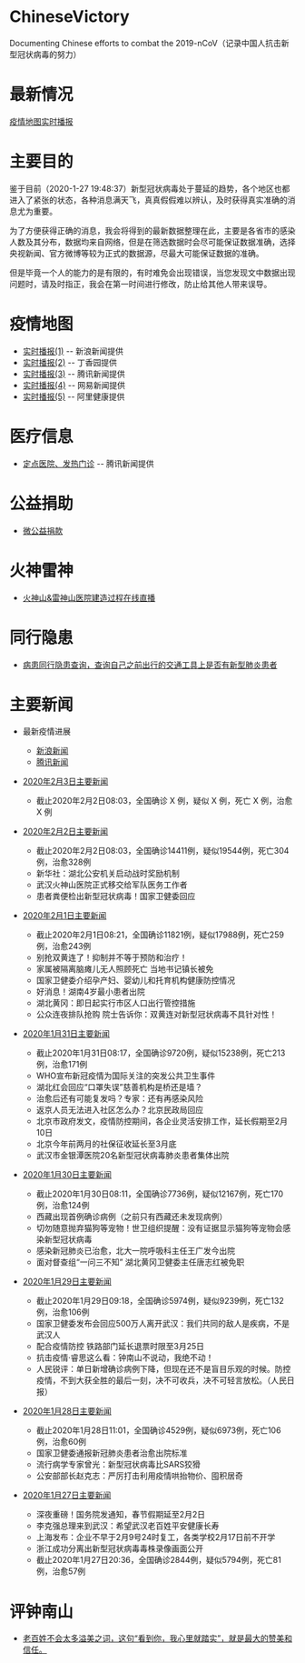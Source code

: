 # ChineseVictory
Documenting Chinese efforts to combat the 2019-nCoV（记录中国人抗击新型冠状病毒的努力）

# 最新情况

[疫情地图实时播报](https://news.sina.cn/zt_d/yiqing0121)

# 主要目的

鉴于目前（2020-1-27 19:48:37）新型冠状病毒处于蔓延的趋势，各个地区也都进入了紧张的状态，各种消息满天飞，真真假假难以辨认，及时获得真实准确的消息尤为重要。

为了方便获得正确的消息，我会将得到的最新数据整理在此，主要是各省市的感染人数及其分布，数据均来自网络，但是在筛选数据时会尽可能保证数据准确，选择央视新闻、官方微博等较为正式的数据源，尽最大可能保证数据的准确。

但是毕竟一个人的能力的是有限的，有时难免会出现错误，当您发现文中数据出现问题时，请及时指正，我会在第一时间进行修改，防止给其他人带来误导。

# 疫情地图

- [实时播报(1)](https://news.sina.cn/zt_d/yiqing0121) -- 新浪新闻提供
- [实时播报(2)](https://3g.dxy.cn/newh5/view/pneumonia?scene=2&clicktime=1579582238&enterid=1579582238&from=singlemessage&isappinstalled=0) -- 丁香园提供
- [实时播报(3)](https://news.qq.com/zt2020/page/feiyan.htm#charts) -- 腾讯新闻提供
- [实时播报(4)](http://news.163.com/special/epidemic/#map_block) -- 网易新闻提供
- [实时播报(5)](https://alihealth.taobao.com/medicalhealth/influenzamap?anchor=info&spm=a2oua.alipayad.wuhan.wenzhen&chInfo=ch_lanmu) -- 阿里健康提供


# 医疗信息

- [定点医院、发热门诊](https://news.qq.com/zt2020/page/feiyan.htm#prevent) -- 腾讯新闻提供

# 公益捐助

- [微公益捐款](https://m.weibo.cn/p/1084030002_7121?)

# 火神雷神

- [火神山&雷神山医院建造过程在线直播](https://m.yangshipin.cn/static/2020/c0126.html)

# 同行隐患

- [病患同行隐患查询，查询自己之前出行的交通工具上是否有新型肺炎患者](https://news.sina.cn/project/fy2020/fysearch.shtml)

# 主要新闻

- 最新疫情进展
	- [新浪新闻](https://news.sina.cn/zt_d/feiyan1231)
	- [腾讯新闻](https://news.qq.com/zt2020/page/feiyan.htm#news)

- [2020年2月3日主要新闻](https://github.com/AlbertGithubHome/ChineseVictory/blob/master/MajorNews/20200203.md)
	- 截止2020年2月2日08:03，全国确诊 X 例，疑似 X 例，死亡 X 例，治愈 X 例

- [2020年2月2日主要新闻](https://github.com/AlbertGithubHome/ChineseVictory/blob/master/MajorNews/20200202.md)
	- 截止2020年2月2日08:03，全国确诊14411例，疑似19544例，死亡304例，治愈328例
	- 新华社：湖北公安机关启动战时奖励机制
	- 武汉火神山医院正式移交给军队医务工作者
	- 患者粪便检出新型冠状病毒！国家卫健委回应

- [2020年2月1日主要新闻](https://github.com/AlbertGithubHome/ChineseVictory/blob/master/MajorNews/20200201.md)
	- 截止2020年2月1日08:21，全国确诊11821例，疑似17988例，死亡259例，治愈243例
	- 别抢双黄连了！抑制并不等于预防和治疗！
	- 家属被隔离脑瘫儿无人照顾死亡 当地书记镇长被免
	- 国家卫健委介绍孕产妇、婴幼儿和托育机构健康防控情况
	- 好消息！湖南4岁最小患者出院
	- 湖北黄冈：即日起实行市区人口出行管控措施
	- 公众连夜排队抢购 院士告诉你：双黄连对新型冠状病毒不具针对性！

- [2020年1月31日主要新闻](https://github.com/AlbertGithubHome/ChineseVictory/blob/master/MajorNews/20200131.md)
	- 截止2020年1月31日08:17，全国确诊9720例，疑似15238例，死亡213例，治愈171例
	- WHO宣布新冠疫情为国际关注的突发公共卫生事件
	- 湖北红会回应“口罩失误”慈善机构是桥还是墙？
	- 治愈后还有可能复发吗？专家：还有再感染风险
	- 返京人员无法进入社区怎么办？北京民政局回应
	- 北京市政府发文，疫情防控期间，各企业灵活安排工作，延长假期至2月10日
	- 北京今年前两月的社保征收延长至3月底
	- 武汉市金银潭医院20名新型冠状病毒肺炎患者集体出院

- [2020年1月30日主要新闻](https://github.com/AlbertGithubHome/ChineseVictory/blob/master/MajorNews/20200130.md)
	- 截止2020年1月30日08:11，全国确诊7736例，疑似12167例，死亡170例，治愈124例
	- 西藏出现首例确诊病例（之前只有西藏还未发现病例）
	- 切勿随意抛弃猫狗等宠物！世卫组织提醒：没有证据显示猫狗等宠物会感染新型冠状病毒
	- 感染新冠肺炎已治愈，北大一院呼吸科主任王广发今出院
	- 面对督查组“一问三不知” 湖北黄冈卫健委主任唐志红被免职

- [2020年1月29日主要新闻](https://github.com/AlbertGithubHome/ChineseVictory/blob/master/MajorNews/20200129.md)
	- 截止2020年1月29日09:18，全国确诊5974例，疑似9239例，死亡132例，治愈106例
	- 国家卫健委发布会回应500万人离开武汉：我们共同的敌人是疾病，不是武汉人
	- 配合疫情防控 铁路部门延长退票时限至3月25日
	- 抗击疫情·睿思这么看：钟南山不说动，我绝不动！
	- 人民锐评：单日新增确诊病例下降，但现在还不是盲目乐观的时候。防控疫情，不到大获全胜的最后一刻，决不可收兵，决不可轻言放松。（人民日报）

- [2020年1月28日主要新闻](https://github.com/AlbertGithubHome/ChineseVictory/blob/master/MajorNews/20200128.md)
	- 截止2020年1月28日11:01，全国确诊4529例，疑似6973例，死亡106例，治愈60例
	- 国家卫健委通报新冠肺炎患者治愈出院标准
	- 流行病学专家曾光：新型冠状病毒比SARS狡猾
	- 公安部部长赵克志：严厉打击利用疫情哄抬物价、囤积居奇

- [2020年1月27日主要新闻](https://github.com/AlbertGithubHome/ChineseVictory/blob/master/MajorNews/20200127.md)
	- 深夜重磅！国务院发通知，春节假期延至2月2日
	- 李克强总理来到武汉：希望武汉老百姓平安健康长寿
	- 上海发布：企业不早于2月9号24时复工，各类学校2月17日前不开学
	- 浙江成功分离出新型冠状病毒毒株录像画面公开
	- 截止2020年1月27日20:36，全国确诊2844例，疑似5794例，死亡81例，治愈57例

# 评钟南山

- [老百姓不会太多溢美之词，这句“看到你，我心里就踏实”，就是最大的赞美和信任。](http://news.sina.com.cn/c/2020-01-29/doc-iihnzhha5291046.shtml)
